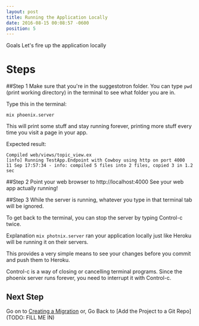 ```yaml
---
layout: post
title: Running the Application Locally
date: 2016-08-15 00:08:57 -0600
position: 5
---
```


Goals
Let's fire up the application locally

# Steps
##Step 1
Make sure that you're in the suggestotron folder. You can type `pwd` (print working directory) in the terminal to see what folder you are in.

Type this in the terminal:

```
mix phoenix.server
```

This will print some stuff and stay running forever, printing more stuff every time you visit a page in your app.

Expected result:
```
Compiled web/views/topic_view.ex
[info] Running TestApp.Endpoint with Cowboy using http on port 4000
11 Sep 17:57:34 - info: compiled 5 files into 2 files, copied 3 in 1.2 sec

```

##Step 2
Point your web browser to http://localhost:4000
See your web app actually running!

##Step 3
While the server is running, whatever you type in that terminal tab will be ignored.

To get back to the terminal, you can stop the server by typing Control-c twice.


Explanation
`mix photnix.server` ran your application locally just like Heroku will be running it on their servers.

This provides a very simple means to see your changes before you commit and push them to Heroku.

Control-c is a way of closing or cancelling terminal programs. Since the phoenix server runs forever, you need to interrupt it with Control-c.

## Next Step
Go on to [Creating a Migration](/suggestotron/06-creating-a-migration.html)
or,
Go Back to [Add the Project to a Git Repo](TODO: FILL ME IN)
